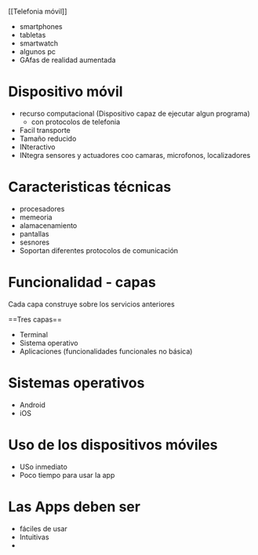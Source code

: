 [[Telefonia móvil]]

- smartphones
- tabletas
- smartwatch
- algunos pc
- GAfas de realidad aumentada

# Dispositivo móvil
- recurso computacional (Dispositivo capaz de ejecutar algun programa)
	- con protocolos de telefonia
- Facil transporte
- Tamaño reducido
- INteractivo
-  INtegra sensores y actuadores coo camaras, microfonos, localizadores





# Caracteristicas técnicas

- procesadores
- memeoria
- alamacenamiento
-  pantallas
- sesnores
- Soportan diferentes protocolos de comunicación


# Funcionalidad - capas
Cada capa construye sobre los servicios anteriores

==Tres capas==
- Terminal 
- Sistema operativo
- Aplicaciones (funcionalidades funcionales no básica)

# Sistemas operativos

- Android
- iOS



# Uso de los dispositivos móviles
- USo inmediato
- Poco tiempo para usar la app

# Las Apps deben ser

- fáciles de usar
- Intuitivas
- 